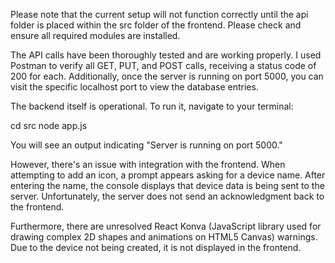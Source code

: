 Please note that the current setup will not function correctly until the api folder is placed within the src folder of the frontend. 
Please check and ensure all required modules are installed.

The API calls have been thoroughly tested and are working properly. I used Postman to verify all GET, PUT, and POST calls, receiving a status code of 200 for each. 
Additionally, once the server is running on port 5000, you can visit the specific localhost port to view the database entries.

The backend itself is operational. To run it, navigate to your terminal:

cd src
node app.js

You will see an output indicating "Server is running on port 5000."

However, there's an issue with integration with the frontend.
When attempting to add an icon, a prompt appears asking for a device name. After entering the name, the console displays that device data is being sent to the server. 
Unfortunately, the server does not send an acknowledgment back to the frontend.

Furthermore, there are unresolved React Konva (JavaScript library used for drawing complex 2D shapes and animations on HTML5 Canvas) warnings. 
Due to the device not being created, it is not displayed in the frontend.



